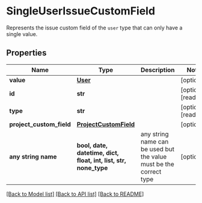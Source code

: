 # SingleUserIssueCustomField

Represents the issue custom field of the `user` type that can only have a single value.

## Properties
Name | Type | Description | Notes
------------ | ------------- | ------------- | -------------
**value** | [**User**](User.md) |  | [optional] 
**id** | **str** |  | [optional] [readonly] 
**type** | **str** |  | [optional] [readonly] 
**project_custom_field** | [**ProjectCustomField**](ProjectCustomField.md) |  | [optional] 
**any string name** | **bool, date, datetime, dict, float, int, list, str, none_type** | any string name can be used but the value must be the correct type | [optional]

[[Back to Model list]](../README.md#documentation-for-models) [[Back to API list]](../README.md#documentation-for-api-endpoints) [[Back to README]](../README.md)


